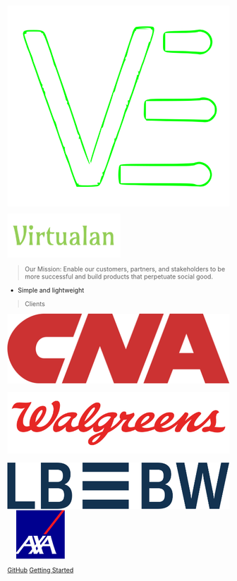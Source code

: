 
![logo](_media/icon.svg ':size=10%')

![Virtualan Software](_media/virtualan.png)

> Our Mission: Enable our customers, partners, and stakeholders to be more successful and build products that perpetuate social good.

- Simple and lightweight

> Clients

![CNA](_clients/cna.png ':size=10%') &nbsp;&nbsp;&nbsp;&nbsp;&nbsp; ![walgreens](_clients/walgreens.png ':size=10%') &nbsp;&nbsp;&nbsp;&nbsp; ![LBBW](_clients/lbbw.svg ':size=10%') &nbsp;&nbsp;&nbsp;&nbsp; ![AXA](_clients/axa.svg ':size=5%')


[GitHub](https://github.com/virtualansoftware)
[Getting Started](#Virtualan)
